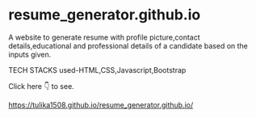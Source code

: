 # resume_generator.github.io

A website to generate resume with profile picture,contact details,educational and professional details of a candidate based on the inputs given.

TECH STACKS used-HTML,CSS,Javascript,Bootstrap

Click here 👇 to see.

https://tulika1508.github.io/resume_generator.github.io/

